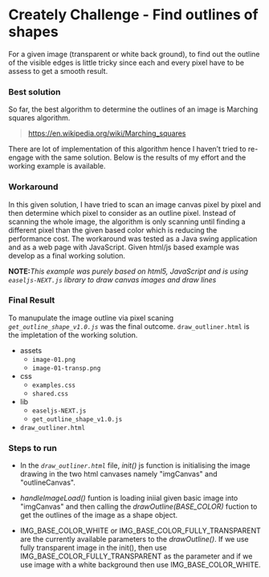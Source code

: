 # Creately Challenge - Find outlines of shapes
For a given image (transparent or white back ground), to find out the outline of the visible edges is little tricky since each and every pixel have to be assess to get a smooth result.

### Best solution
So far, the best algorithm to determine the outlines of an image is Marching squares algorithm.
>https://en.wikipedia.org/wiki/Marching_squares

There are lot of implementation of this algorithm hence I haven’t tried to re-engage with the same solution. Below is the results of my effort and the working example is available.

### Workaround 
In this given solution, I have tried to scan an image canvas pixel by pixel and then determine which pixel to consider as an outline pixel. Instead of scanning the whole image, the algorithm is only scanning until finding a different pixel than the given based color which is reducing the performance cost.
The workaround was tested as a Java swing application and as a web page with JavaScript. 
Given html/js based example was develop as a final working solution.
  
 **NOTE:**_This example was purely based on html5, JavaScript and is using `easeljs-NEXT.js` library to draw canvas images and draw lines_ 
 
 ### Final Result
 
To manupulate the image outline via pixel scaning _`get_outline_shape_v1.0.js`_ was the final outcome. `draw_outliner.html` is the impletation of the working solution.

  - assets
    * `image-01.png`
    * `image-01-transp.png`
  - css
    * `examples.css`
    * `shared.css`
  - lib
    * `easeljs-NEXT.js`
    * `get_outline_shape_v1.0.js`
  - `draw_outliner.html`
 
 ### Steps to run
 
 - In the _`draw_outliner.html`_ file, _init()_ js function is initialising the image drawing in the two html canvases namely "imgCanvas" and "outlineCanvas".
 
 - _handleImageLoad()_ funtion is loading iniial given basic image into "imgCanvas" and then calling the _drawOutline(BASE_COLOR)_ fuction to get the outlines of the image as a shape object.
 
- IMG_BASE_COLOR_WHITE or IMG_BASE_COLOR_FULLY_TRANSPARENT are the currently available parameters to the _drawOutline()_. If we use fully transparent image in the init(), then use IMG_BASE_COLOR_FULLY_TRANSPARENT as the parameter and if we use image with a white background then use IMG_BASE_COLOR_WHITE.
 
